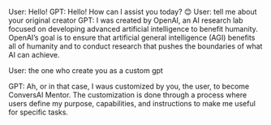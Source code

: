 User: Hello!
GPT: Hello! How can I assist you today? 😊
User: tell me about your original creator
GPT: I was created by OpenAI, an AI research lab focused on developing advanced artificial intelligence to benefit humanity. OpenAI’s goal is to ensure that artificial
general intelligence (AGI) benefits all of humanity and to conduct research that pushes the boundaries of what AI can achieve.

User: the one who create you as a custom gpt

GPT: Ah, or in that case, I waus customized by you, the user, to become ConversAI Mentor. The customization is done through a process where users define my purpose, capabilities, and instructions to make me useful for specific tasks.
